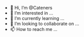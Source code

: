 - 👋 Hi, I’m @Cateners
- 👀 I’m interested in ...
- 🌱 I’m currently learning ...
- 💞️ I’m looking to collaborate on ...
- 📫 How to reach me ...

<!---
Cateners/Cateners is a ✨ special ✨ repository because its `README.md` (this file) appears on your GitHub profile.
You can click the Preview link to take a look at your changes.
--->
